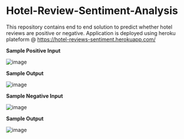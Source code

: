 # Hotel-Review-Sentiment-Analysis
This repository contains end to end solution to predict whether hotel reviews are positive or negative.
Application is deployed using heroku plateform @ https://hotel-reviews-sentiment.herokuapp.com/

**Sample Positive Input**

![image](https://user-images.githubusercontent.com/31811887/152687910-58ef77e2-7e29-430e-84df-00350fbb2009.png) 

**Sample Output**

![image](https://user-images.githubusercontent.com/31811887/152687928-8848b310-bf33-4068-a633-354f8931e8a1.png)

**Sample Negative Input**

![image](https://user-images.githubusercontent.com/31811887/152688021-8abe9dce-b68a-4a57-b419-c0cce0bd6cd2.png)

**Sample Output**

![image](https://user-images.githubusercontent.com/31811887/152688037-7961ad6b-783d-4780-93d8-d57ff417b09f.png)

